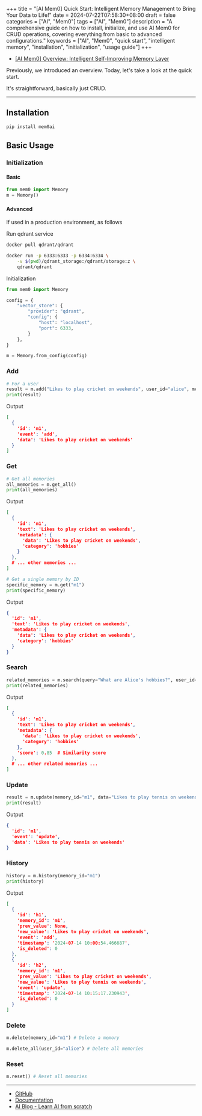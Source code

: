 +++
title = "[AI Mem0] Quick Start: Intelligent Memory Management to Bring Your Data to Life!"
date = 2024-07-22T07:58:30+08:00
draft = false
categories = ["AI", "Mem0"]
tags = ["AI", "Mem0"]
description = "A comprehensive guide on how to install, initialize, and use AI Mem0 for CRUD operations, covering everything from basic to advanced configurations."
keywords = ["AI", "Mem0", "quick start", "intelligent memory", "installation", "initialization", "usage guide"]
+++

- [[AI Mem0] Overview: Intelligent Self-Improving Memory Layer](https://ai-blog.aihub2022.top/zh/post/ai-mem0-intro/)

Previously, we introduced an overview. Today, let's take a look at the quick start.

It's straightforward, basically just CRUD.

---

## Installation
```bash
pip install mem0ai
```

## Basic Usage
### Initialization
#### Basic
```python
from mem0 import Memory
m = Memory()
```

#### Advanced
If used in a production environment, as follows

Run qdrant service
```bash
docker pull qdrant/qdrant

docker run -p 6333:6333 -p 6334:6334 \
    -v $(pwd)/qdrant_storage:/qdrant/storage:z \
    qdrant/qdrant
```

Initialization
```python
from mem0 import Memory

config = {
    "vector_store": {
        "provider": "qdrant",
        "config": {
            "host": "localhost",
            "port": 6333,
        }
    },
}

m = Memory.from_config(config)
```

### Add
```python
# For a user
result = m.add("Likes to play cricket on weekends", user_id="alice", metadata={"category": "hobbies"})
print(result)
```

Output
```json
[
  {
    'id': 'm1',
    'event': 'add',
    'data': 'Likes to play cricket on weekends'
  }
]
```

### Get
```python
# Get all memories
all_memories = m.get_all()
print(all_memories)
```

Output
```json
[
  {
    'id': 'm1',
    'text': 'Likes to play cricket on weekends',
    'metadata': {
      'data': 'Likes to play cricket on weekends',
      'category': 'hobbies'
    }
  },
  # ... other memories ...
]
```

```python
# Get a single memory by ID
specific_memory = m.get("m1")
print(specific_memory)
```

Output
```json
{
  'id': 'm1',
  'text': 'Likes to play cricket on weekends',
  'metadata': {
    'data': 'Likes to play cricket on weekends',
    'category': 'hobbies'
  }
}
```

### Search
```python
related_memories = m.search(query="What are Alice's hobbies?", user_id="alice")
print(related_memories)
```

Output
```json
[
  {
    'id': 'm1',
    'text': 'Likes to play cricket on weekends',
    'metadata': {
      'data': 'Likes to play cricket on weekends',
      'category': 'hobbies'
    },
    'score': 0.85  # Similarity score
  },
  # ... other related memories ...
]
```

### Update
```python
result = m.update(memory_id="m1", data="Likes to play tennis on weekends")
print(result)
```

Output
```json
{
  'id': 'm1',
  'event': 'update',
  'data': 'Likes to play tennis on weekends'
}
```

### History
```python
history = m.history(memory_id="m1")
print(history)
```

Output
```json
[
  {
    'id': 'h1',
    'memory_id': 'm1',
    'prev_value': None,
    'new_value': 'Likes to play cricket on weekends',
    'event': 'add',
    'timestamp': '2024-07-14 10:00:54.466687',
    'is_deleted': 0
  },
  {
    'id': 'h2',
    'memory_id': 'm1',
    'prev_value': 'Likes to play cricket on weekends',
    'new_value': 'Likes to play tennis on weekends',
    'event': 'update',
    'timestamp': '2024-07-14 10:15:17.230943',
    'is_deleted': 0
  }
]
```

### Delete
```python
m.delete(memory_id="m1") # Delete a memory

m.delete_all(user_id="alice") # Delete all memories
```

### Reset
```python
m.reset() # Reset all memories
```

---

- [GitHub](https://github.com/mem0ai/mem0)
- [Documentation](https://docs.mem0.ai/overview)
- [AI Blog - Learn AI from scratch](https://ai-blog.aihub2022.top/post/ai-mem0-quickstart/)
<!-- - [Official WeChat Account - Learn AI from scratch](...) -->
<!-- - [CSDN - Learn AI from scratch](...) -->
<!-- - [Juejin - Learn AI from scratch](...) -->
<!-- - [Zhihu - Learn AI from scratch](...) -->
<!-- - [Alibaba Cloud - Learn AI from scratch](...) -->
<!-- - [Tencent Cloud - Learn AI from scratch](...) -->

